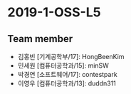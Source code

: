 # 2019-1-OSS-L5


## Team member


* 김홍빈 [기계공학부/17]: HongBeenKim 
* 민세원 [컴퓨터공학과/15]: minSW 
* 박경연 [소프트웨어/17]: contestpark
* 이영우 [컴퓨터공학과/13]: duddn311

